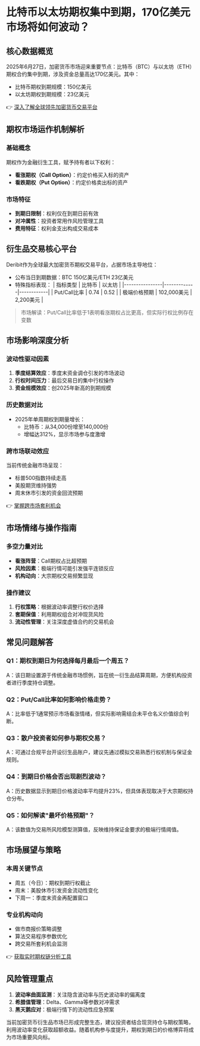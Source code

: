 # 比特币以太坊期权集中到期，170亿美元市场将如何波动？

## 核心数据概览
2025年6月27日，加密货币市场迎来重要节点：比特币（BTC）与以太坊（ETH）期权合约集中到期，涉及资金总量高达170亿美元。其中：
- 比特币期权到期规模：150亿美元
- 以太坊期权到期规模：23亿美元

👉 [深入了解全球领先加密货币交易平台](https://bit.ly/okx_welcome)

## 期权市场运作机制解析
### 基础概念
期权作为金融衍生工具，赋予持有者以下权利：
- **看涨期权（Call Option）**：约定价格买入标的资产
- **看跌期权（Put Option）**：约定价格卖出标的资产

### 市场特征
- **到期日限制**：权利仅在到期日前有效
- **对冲属性**：投资者常用作风险管理工具
- **费用特征**：权利金支出构成交易成本

## 衍生品交易核心平台
Deribit作为全球最大加密货币期权交易平台，占据市场主导地位：
- 公布当日到期数据：BTC 150亿美元/ETH 23亿美元
- 特殊指标表现：
  | 指标类型       | 比特币       | 以太坊      |
  |----------------|-------------|------------|
  | Put/Call比率   | 0.74        | 0.52       |
  | 极端价格预期   | 102,000美元 | 2,200美元  |

> 市场解读：Put/Call比率低于1表明看涨期权占比更高，但实际行权比例存在变数

## 市场影响深度分析
### 波动性驱动因素
1. **季度结算效应**：季度末资金调仓引发的市场波动
2. **行权时间压力**：最后交易日的集中行权操作
3. **资金规模效应**：创2025年新高的到期规模

### 历史数据对比
- 2025年单周期权到期量增长：
  - 比特币：从34,000份增至140,000份
  - 增幅达312%，显示市场参与度激增

### 跨市场联动效应
当前传统金融市场呈现：
- 标普500指数持续走高
- 美股期货维持强势
- 周末休市引发的资金回流预期

👉 [掌握跨市场套利机会](https://bit.ly/okx_welcome)

## 市场情绪与操作指南
### 多空力量对比
- **看涨阵营**：Call期权占比超预期
- **风险因素**：极端行情可能引发强平连锁反应
- **机构动向**：大宗期权交易频繁显现

### 操作建议
1. **行权策略**：根据波动率调整行权价选择
2. **套期保值**：利用期权组合对冲现货风险
3. **流动性管理**：关注深度虚值合约的交易机会

## 常见问题解答
### Q1：期权到期日为何选择每月最后一个周五？
A：该日期设置源于传统金融市场惯例，旨在统一衍生品结算周期，方便机构投资者进行季度持仓调整。

### Q2：Put/Call比率如何影响价格走势？
A：比率低于1通常预示市场看涨情绪，但实际影响需结合未平仓名义价值综合判断。

### Q3：散户投资者如何参与期权交易？
A：可通过合规平台开设衍生品账户，建议先通过模拟交易熟悉行权机制与保证金规则。

### Q4：到期日价格会否出现剧烈波动？
A：历史数据显示到期日价格波动率平均提升23%，但具体表现取决于大宗期权持仓分布。

### Q5：如何解读"最坏价格预期"？
A：该数值为交易所风险模型测算值，反映维持保证金要求的极端行情阈值。

## 市场展望与策略
### 本周关键节点
- 周五（今日）：期权到期行权截止
- 周末：美股休市引发资金流动性变化
- 下周一：季度末资金再配置窗口

### 专业机构动向
- 做市商报价策略调整
- 算法交易程序参数优化
- 跨交易所套利机会监测

👉 [获取实时期权链分析工具](https://bit.ly/okx_welcome)

## 风险管理重点
1. **波动率曲面监测**：关注隐含波动率与历史波动率的偏离度
2. **希腊值管理**：Delta、Gamma等参数对冲需求
3. **黑天鹅应对**：极端行情下的流动性应急预案

当前加密货币衍生品市场已形成完整生态，建议投资者结合现货持仓与期权策略，利用波动率变化获取超额收益。随着机构参与度提升，期权到期日的价格博弈将成为市场重要风向标。